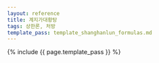 ```yaml
---
layout: reference
title: 계지가대황탕
tags: 상한론, 처방
template_pass: template_shanghanlun_formulas.md
---
```



{% include {{ page.template_pass }} %}

